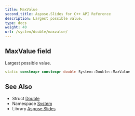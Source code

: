 ```yaml
---
title: MaxValue
second_title: Aspose.Slides for C++ API Reference
description: Largest possible value.
type: docs
weight: 40
url: /system/double/maxvalue/
---
```

## MaxValue field


Largest possible value.

```cpp
static constexpr constexpr double System::Double::MaxValue
```

## See Also

* Struct [Double](../)
* Namespace [System](../../)
* Library [Aspose.Slides](../../../)